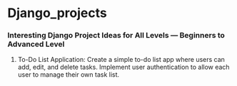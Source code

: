# Django_projects
### Interesting Django Project Ideas for All Levels — Beginners to Advanced Level

1. To-Do List Application: Create a simple to-do list app where users can add, edit, and delete tasks. Implement user authentication to allow each user to manage their own task list.

